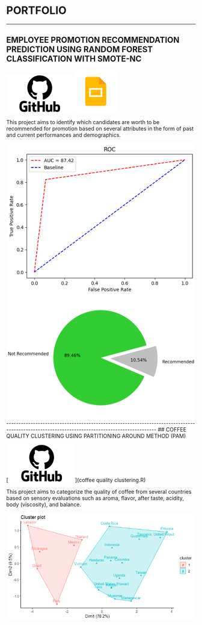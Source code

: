 # PORTFOLIO
---
## EMPLOYEE PROMOTION RECOMMENDATION PREDICTION USING RANDOM FOREST CLASSIFICATION WITH SMOTE-NC

[![View on GitHub](GitHub-logo1.png)](https://github.com/putrinurdianti/employee_promotion_recommendation_prediction)
[![View on Slides](gslides1.png)](https://docs.google.com/presentation/d/1j3ZKoYccuqNorLleTpSnSP4914O_tiiNqOobVd4Wags/edit?usp=sharing)

This project aims to identify which candidates are worth to be recommended for promotion based on several attributes in the form of past and current performances and demographics.

<center><img src="roc employee promotion.png"/></center>
<center><img src="pred.png"/></center>
--------------------------------------------------------------------------------------------------------------------------------------------
## COFFEE QUALITY CLUSTERING USING PARTITIONING AROUND METHOD (PAM)

[![View on GitHub](GitHub-logo1.png)](coffee quality clustering.R)

This project aims to categorize the quality of coffee from several countries based on sensory evaluations such as aroma, flavor, after taste, acidity, body (viscosity), and balance.

<center><img src="Cluster Plot.png"/></center>
